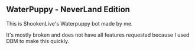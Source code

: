 ## WaterPuppy - NeverLand Edition

This is ShookenLive's Waterpuppy bot made by me.

It's mostly broken and does not have all features requested because I used DBM to make this quickly.
